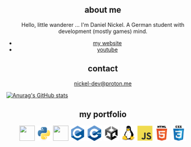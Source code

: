 <div class="about me" align="center">
  <h2>about me</h2>
  <p>Hello, little wanderer ... I'm Daniel Nickel. A German student with development (mostly games) mind.</p>
</div>

<div class="links">
  <ul align="center" text-decoration="none" list-style-type="none">
    <li><a href="https://nickel-dev.github.io/">my website</a></li>
    <li><a href="https://www.youtube.com/channel/UC0EUzVE5lTTZ8aGAZ9D60zA">youtube</a></li>
  </ul>
</div>

<div class="contact" align="center">
  <h2>contact</h2>
  <a href="mailto: nickel-dev@proton.me">nickel-dev@proton.me</a>
</div>

[![Anurag's GitHub stats](https://github-readme-stats.vercel.app/api?username=nickel-dev)](https://github.com/anuraghazra/github-readme-stats)

<div class="prtfolio" align="center" margin-right=10% margin-left=10%>
  <h2>my portfolio</h2>
  <a href="https://vlang.io/"><img src="https://raw.githubusercontent.com/vlang/v-logo/master/dist/v-logo.png" width=40 height=40></a>
  <a href="https://python.org/"><img src="https://raw.githubusercontent.com/devicons/devicon/master/icons/python/python-original.svg" width=40 height=40></a>
  <a href="https://www.gnu.org/software/bash/"><img src="https://camo.githubusercontent.com/bbb327d6ba7708520eaafd13396fed64d73bf5df5c4cdd0ba03cf0843f7a9340/68747470733a2f2f7777772e766563746f726c6f676f2e7a6f6e652f6c6f676f732f676e755f626173682f676e755f626173682d69636f6e2e737667" width=40 height=40></a>
  <a href="https://en.wikipedia.org/wiki/C_(programming_language)"><img src="https://raw.githubusercontent.com/devicons/devicon/master/icons/c/c-original.svg" width=40 height=40></a>
  <a href="https://en.wikipedia.org/wiki/C%2B%2B"><img src="https://raw.githubusercontent.com/devicons/devicon/master/icons/cplusplus/cplusplus-original.svg" width=40 height=40></a>
  <a href="https://unity.com/"><img src="https://raw.githubusercontent.com/devicons/devicon/master/icons/unity/unity-original.svg" width=40 height=40></a>
  <a href="https://kernel.org/"><img src="https://raw.githubusercontent.com/devicons/devicon/master/icons/linux/linux-original.svg" width=40 height=40></a>
  <a href="https://www.javascript.com/"><img src="https://raw.githubusercontent.com/devicons/devicon/master/icons/javascript/javascript-original.svg" width=40 height=40></a>
  <a href="https://w3.org/"><img src="https://raw.githubusercontent.com/devicons/devicon/master/icons/html5/html5-original-wordmark.svg" width=40 height=40></a>
  <a href="https://www.w3.org/Style/CSS/Overview.en.html"><img src="https://raw.githubusercontent.com/devicons/devicon/master/icons/css3/css3-original-wordmark.svg" width=40 height=40></a>
</div>
